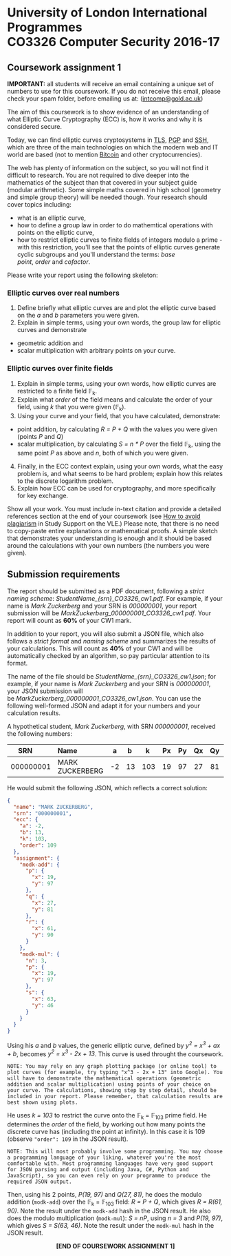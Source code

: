 # University of London International Programmes<br/>CO3326 Computer Security 2016-17

## Coursework assignment 1

__IMPORTANT:__ all students will receive an email containing a unique set of numbers to use for this coursework. If you do not receive this email, please check your spam folder, before emailing us at: (intcomp@gold.ac.uk) 

The aim of this coursework is to show evidence of an understanding of what Elliptic Curve Cryptography (ECC) is, how it works and why it is considered secure.

Today, we can find elliptic curves cryptosystems in [TLS](https://tools.ietf.org/html/rfc4492), [PGP](https://tools.ietf.org/html/rfc6637) and [SSH](https://tools.ietf.org/html/rfc5656), which are three of the main technologies on which the modern web and IT world are based (not to mention [Bitcoin](https://en.bitcoin.it/wiki/Secp256k1) and other cryptocurrencies).

The web has plenty of information on the subject, so you will not find it difficult to  research. You are not required to dive deeper into the mathematics of the subject than that covered in your subject guide (modular arithmetic). Some simple maths covered in high school (geometry and simple group theory) will be needed though. Your research should cover topics including:

*	what is an elliptic curve,
*	how to define a group law in order to do mathemtical operations with points on the elliptic curve,
*	how to restrict elliptic curves to finite fields of integers modulo a prime - with this restriction, you'll see that the points of elliptic curves generate cyclic subgroups and you'll understand the terms: _base point_, _order_ and _cofactor_.

Please write your report using the following skeleton:

### Elliptic curves over real numbers
1.	Define briefly what elliptic curves are and plot the elliptic curve based on the _a_ and _b_ parameters you were given.
2.	Explain in simple terms, using your own words, the group law for elliptic curves and demonstrate
  *	geometric addition and
  * scalar multiplication with arbitrary points on your curve.

### Elliptic curves over finite fields
1.	Explain in simple terms, using your own words, how elliptic curves are restricted to a finite field 𝔽<sub>k</sub>.
2.	Explain what _order_ of the field means and calculate the order of your field, using _k_ that you were given (𝔽<sub>k</sub>).
3.	Using your curve and your field, that you have calculated, demonstrate:
  *	point addition, by calculating _R = P + Q_ with the values you were given (points _P_ and _Q_)
  *	scalar multiplication, by calculating _S = n * P_ over the field 𝔽<sub>k</sub>, using the same point _P_ as above and _n_, both of which you were given.
4.	Finally, in the ECC context explain, using your own words, what the easy problem is, and what seems to be hard problem; explain how this relates to the discrete logarithm problem.
5. Explain how ECC can be used for cryptography, and more specifically for key exchange.

Show all your work. You must include in-text citation and provide a detailed references section at the end of your coursework (see [How to avoid plagiarism](https://computing.elearning.london.ac.uk/mod/page/view.php?id=5176) in Study Support on the VLE.) Please note, that there is no need to copy-paste entire explanations or mathematical proofs. A simple sketch that demonstrates your understanding is enough and it should be based around the calculations with your own numbers (the numbers you were given).

## Submission requirements
The report should be submitted as a PDF document, following a _strict naming scheme_: *StudentName_{srn}_CO3326_cw1.pdf*. For example, if your name is _Mark Zuckerberg_ and your SRN is _000000001_, your report submission will be *MarkZuckerberg_000000001_CO3326_cw1.pdf*. Your report will count as __60%__ of your CW1 mark.

In addition to your report, you will also submit a JSON file, which also follows a _strict format_ and _naming scheme_ and summarizes the results of your calculations. This will count as __40%__ of your CW1 and will be automatically checked by an algorithm, so pay particular attention to its format. 

The name of the file should be *StudentName_{srn}_CO3326_cw1.json*; for example, if your name is _Mark Zuckerberg_ and your SRN is _000000001_, your JSON submission will be *MarkZuckerberg_000000001_CO3326_cw1.json*. You can use the following well-formed JSON and adapt it for your numbers and your calculation results. 

A hypothetical student, _Mark Zuckerberg_, with SRN _000000001_, received the following numbers:

| SRN       | Name            |  a  |  b  |  k  |  Px |  Py |  Qx |  Qy |  n  |
| --------- |:----------------|:---:|:---:|:---:|:---:|:---:|:---:|:---:|:---:|
| 000000001	| MARK ZUCKERBERG |  -2 |  13 | 103 |  19 |  97 |  27 |  81 |  3  |

He would submit the following JSON, which reflects a correct solution:

```json
{
  "name": "MARK ZUCKERBERG",
  "srn": "000000001",
  "ecc": {
    "a": -2,
    "b": 13,
    "k": 103,
    "order": 109
  },
  "assignment": {
    "modk-add": {
      "p": {
        "x": 19,
        "y": 97
      },
      "q": {
        "x": 27,
        "y": 81
      },
      "r": {
        "x": 61,
        "y": 90
      }
    },
    "modk-mul": {
      "n": 3,
      "p": {
        "x": 19,
        "y": 97
      },
      "s": {
        "x": 63,
        "y": 46
      }
    }
  }
}
```

Using his _a_ and _b_ values, the generic elliptic curve, defined by _y<sup>2</sup> = x<sup>3</sup> + ax + b_, becomes _y<sup>2</sup> = x<sup>3</sup> - 2x + 13_. This curve is used throught the coursework. 

`
NOTE: You may rely on any graph plotting package (or online tool) to plot curves (for example, try typing "x^3 - 2x + 13" into Google). You will have to demonstrate the mathematical operations (geometric addition and scalar multiplication) using points of your choice on your curve. The calculations, showing step by step detail, should be included in your report. Please remember, that calculation results are best shown using plots.
`

He uses _k = 103_ to restrict the curve onto the 𝔽<sub>k</sub> = 𝔽<sub>103</sub> prime field. He determines the _order_ of the field, by working out how many points the discrete curve has (including the point at infinity). In this case it is 109 (observe `"order": 109` in the JSON result). 

`
NOTE: This will most probably involve some programming. You may choose a programming language of your liking, whatever you're the most comfortable with. Most programming languages have very good support for JSON parsing and output (including Java, C#, Python and JavaScript), so you can even rely on your programme to produce the required JSON output. 
`

Then, using his 2 points, _P(19, 97)_ and _Q(27, 81)_, he does the modulo addition (`modk-add`) over the 𝔽<sub>k</sub> = 𝔽<sub>103</sub> field: _R = P + Q_, which gives _R = R(61, 90)_. Note the result under the `modk-add` hash in the JSON result. He also does the modulo multiplication (`modk-mul`): _S = nP_, using _n = 3_ and _P(19, 97)_, which gives _S = S(63, 46)_. Note the result under the `modk-mul` hash in the JSON result.

<p align="center"><b>[END OF COURSEWORK ASSIGNMENT 1]</b></p>
